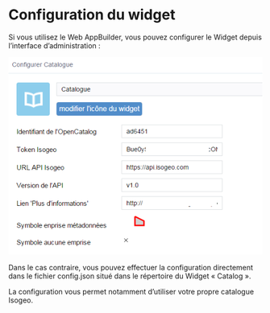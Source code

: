 # Configuration du widget

Si vous utilisez le Web AppBuilder, vous pouvez configurer le Widget depuis l’interface d’administration :

![](../../assets/widget_settings.png)

Dans le cas contraire, vous pouvez effectuer la configuration directement dans le fichier config.json situé dans le répertoire du Widget « Catalog ».

La configuration vous permet notamment d’utiliser votre propre catalogue Isogeo.



